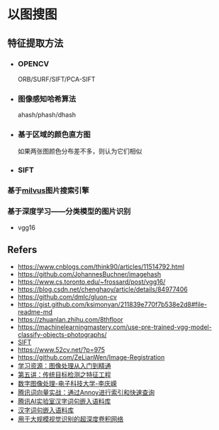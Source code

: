 # 以图搜图

## 特征提取方法

- ### OPENCV

  ORB/SURF/SIFT/PCA-SIFT

- ### 图像感知哈希算法

  ahash/phash/dhash

- ### 基于区域的颜色直方图

  如果两张图颜色分布差不多，则认为它们相似

- ### SIFT


### 基于[milvus](https://github.com/milvus-io/milvus/tree/0.6.0)图片搜索引擎


### 基于深度学习——分类模型的图片识别

- vgg16

## Refers

- https://www.cnblogs.com/think90/articles/11514792.html
- https://github.com/JohannesBuchner/imagehash
- https://www.cs.toronto.edu/~frossard/post/vgg16/
- https://blog.csdn.net/chenghaoy/article/details/84977406
- https://github.com/dmlc/gluon-cv
- https://gist.github.com/ksimonyan/211839e770f7b538e2d8#file-readme-md
- https://zhuanlan.zhihu.com/8thfloor
- https://machinelearningmastery.com/use-pre-trained-vgg-model-classify-objects-photographs/
- [SIFT](https://blog.csdn.net/Hi_Bitch/article/details/81209376)
- https://www.52cv.net/?p=975
- https://github.com/ZeLianWen/Image-Registration
- [学习资源：图像处理从入门到精通](https://zhuanlan.zhihu.com/p/67343443)
- [第五讲：传统目标检测之特征工程](https://zhuanlan.zhihu.com/p/66166633)
- [数字图像处理-电子科技大学-李庆嵘](https://www.bilibili.com/video/av69532731/?spm_id_from=333.788.videocard.0)
- [腾讯词向量实战：通过Annoy进行索引和快速查询](https://zhuanlan.zhihu.com/p/62894959)
- [腾讯AI实验室汉字词句嵌入语料库](https://ai.tencent.com/ailab/nlp/embedding.html)
- [汉字词句嵌入语料库](https://ai.tencent.com/ailab/nlp/data/Tencent_AILab_ChineseEmbedding.tar.gz)
- [用于大规模视觉识别的超深度卷积网络](http://www.robots.ox.ac.uk/~vgg/research/very_deep/)